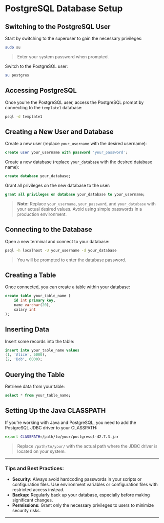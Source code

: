 # PostgreSQL Database Setup

## Switching to the PostgreSQL User

Start by switching to the superuser to gain the necessary privileges:

```bash
sudo su
```
> Enter your system password when prompted.

Switch to the PostgreSQL user:

```bash
su postgres
```

## Accessing PostgreSQL

Once you're the PostgreSQL user, access the PostgreSQL prompt by connecting to the `template1` database:

```bash
psql -d template1
```

## Creating a New User and Database

Create a new user (replace `your_username` with the desired username):

```sql
create user your_username with password 'your_password';
```

Create a new database (replace `your_database` with the desired database name):

```sql
create database your_database;
```

Grant all privileges on the new database to the user:

```sql
grant all privileges on database your_database to your_username;
```

> **Note:** Replace `your_username`, `your_password`, and `your_database` with your actual desired values. Avoid using simple passwords in a production environment.

## Connecting to the Database

Open a new terminal and connect to your database:

```bash
psql -h localhost -U your_username -d your_database
```
> You will be prompted to enter the database password.

## Creating a Table

Once connected, you can create a table within your database:

```sql
create table your_table_name (
    id int primary key, 
    name varchar(20), 
    salary int
);
```

## Inserting Data

Insert some records into the table:

```sql
insert into your_table_name values 
(1, 'Alice', 5000), 
(2, 'Bob', 6000);
```

## Querying the Table

Retrieve data from your table:

```sql
select * from your_table_name;
```

## Setting Up the Java CLASSPATH

If you're working with Java and PostgreSQL, you need to add the PostgreSQL JDBC driver to your CLASSPATH:

```bash
export CLASSPATH=/path/to/your/postgresql-42.7.3.jar
```
> Replace `/path/to/your/` with the actual path where the JDBC driver is located on your system.

---

### Tips and Best Practices:
- **Security:** Always avoid hardcoding passwords in your scripts or configuration files. Use environment variables or configuration files with restricted access instead.
- **Backup:** Regularly back up your database, especially before making significant changes.
- **Permissions:** Grant only the necessary privileges to users to minimize security risks.

---
